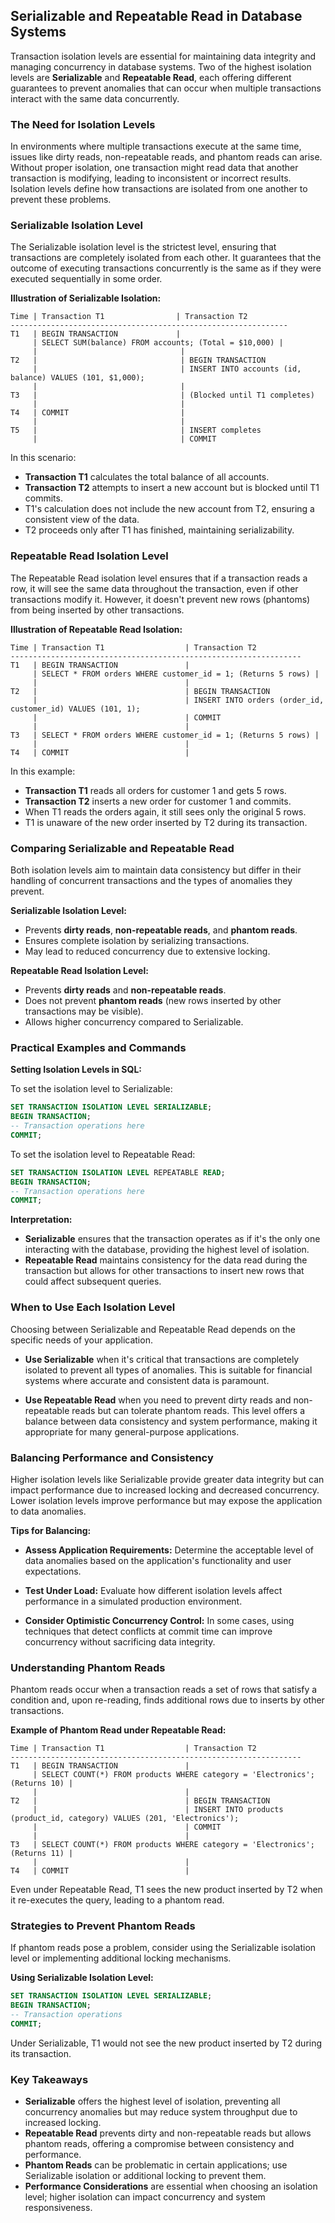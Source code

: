 ## Serializable and Repeatable Read in Database Systems

Transaction isolation levels are essential for maintaining data integrity and managing concurrency in database systems. Two of the highest isolation levels are **Serializable** and **Repeatable Read**, each offering different guarantees to prevent anomalies that can occur when multiple transactions interact with the same data concurrently.

### The Need for Isolation Levels

In environments where multiple transactions execute at the same time, issues like dirty reads, non-repeatable reads, and phantom reads can arise. Without proper isolation, one transaction might read data that another transaction is modifying, leading to inconsistent or incorrect results. Isolation levels define how transactions are isolated from one another to prevent these problems.

### Serializable Isolation Level

The Serializable isolation level is the strictest level, ensuring that transactions are completely isolated from each other. It guarantees that the outcome of executing transactions concurrently is the same as if they were executed sequentially in some order.

**Illustration of Serializable Isolation:**

```
Time | Transaction T1                | Transaction T2
--------------------------------------------------------------
T1   | BEGIN TRANSACTION             |
     | SELECT SUM(balance) FROM accounts; (Total = $10,000) |
     |                                |
T2   |                                | BEGIN TRANSACTION
     |                                | INSERT INTO accounts (id, balance) VALUES (101, $1,000);
     |                                |
T3   |                                | (Blocked until T1 completes)
     |                                |
T4   | COMMIT                         |
     |                                |
T5   |                                | INSERT completes
     |                                | COMMIT
```

In this scenario:

- **Transaction T1** calculates the total balance of all accounts.
- **Transaction T2** attempts to insert a new account but is blocked until T1 commits.
- T1's calculation does not include the new account from T2, ensuring a consistent view of the data.
- T2 proceeds only after T1 has finished, maintaining serializability.

### Repeatable Read Isolation Level

The Repeatable Read isolation level ensures that if a transaction reads a row, it will see the same data throughout the transaction, even if other transactions modify it. However, it doesn't prevent new rows (phantoms) from being inserted by other transactions.

**Illustration of Repeatable Read Isolation:**

```
Time | Transaction T1                  | Transaction T2
-----------------------------------------------------------------
T1   | BEGIN TRANSACTION               |
     | SELECT * FROM orders WHERE customer_id = 1; (Returns 5 rows) |
     |                                 |
T2   |                                 | BEGIN TRANSACTION
     |                                 | INSERT INTO orders (order_id, customer_id) VALUES (101, 1);
     |                                 | COMMIT
     |                                 |
T3   | SELECT * FROM orders WHERE customer_id = 1; (Returns 5 rows) |
     |                                 |
T4   | COMMIT                          |
```

In this example:

- **Transaction T1** reads all orders for customer 1 and gets 5 rows.
- **Transaction T2** inserts a new order for customer 1 and commits.
- When T1 reads the orders again, it still sees only the original 5 rows.
- T1 is unaware of the new order inserted by T2 during its transaction.

### Comparing Serializable and Repeatable Read

Both isolation levels aim to maintain data consistency but differ in their handling of concurrent transactions and the types of anomalies they prevent.

**Serializable Isolation Level:**

- Prevents **dirty reads**, **non-repeatable reads**, and **phantom reads**.
- Ensures complete isolation by serializing transactions.
- May lead to reduced concurrency due to extensive locking.

**Repeatable Read Isolation Level:**

- Prevents **dirty reads** and **non-repeatable reads**.
- Does not prevent **phantom reads** (new rows inserted by other transactions may be visible).
- Allows higher concurrency compared to Serializable.

### Practical Examples and Commands

**Setting Isolation Levels in SQL:**

To set the isolation level to Serializable:

```sql
SET TRANSACTION ISOLATION LEVEL SERIALIZABLE;
BEGIN TRANSACTION;
-- Transaction operations here
COMMIT;
```

To set the isolation level to Repeatable Read:

```sql
SET TRANSACTION ISOLATION LEVEL REPEATABLE READ;
BEGIN TRANSACTION;
-- Transaction operations here
COMMIT;
```

**Interpretation:**

- **Serializable** ensures that the transaction operates as if it's the only one interacting with the database, providing the highest level of isolation.
- **Repeatable Read** maintains consistency for the data read during the transaction but allows for other transactions to insert new rows that could affect subsequent queries.

### When to Use Each Isolation Level

Choosing between Serializable and Repeatable Read depends on the specific needs of your application.

- **Use Serializable** when it's critical that transactions are completely isolated to prevent all types of anomalies. This is suitable for financial systems where accurate and consistent data is paramount.

- **Use Repeatable Read** when you need to prevent dirty reads and non-repeatable reads but can tolerate phantom reads. This level offers a balance between data consistency and system performance, making it appropriate for many general-purpose applications.

### Balancing Performance and Consistency

Higher isolation levels like Serializable provide greater data integrity but can impact performance due to increased locking and decreased concurrency. Lower isolation levels improve performance but may expose the application to data anomalies.

**Tips for Balancing:**

- **Assess Application Requirements:** Determine the acceptable level of data anomalies based on the application's functionality and user expectations.

- **Test Under Load:** Evaluate how different isolation levels affect performance in a simulated production environment.

- **Consider Optimistic Concurrency Control:** In some cases, using techniques that detect conflicts at commit time can improve concurrency without sacrificing data integrity.

### Understanding Phantom Reads

Phantom reads occur when a transaction reads a set of rows that satisfy a condition and, upon re-reading, finds additional rows due to inserts by other transactions.

**Example of Phantom Read under Repeatable Read:**

```
Time | Transaction T1                  | Transaction T2
-----------------------------------------------------------------
T1   | BEGIN TRANSACTION               |
     | SELECT COUNT(*) FROM products WHERE category = 'Electronics'; (Returns 10) |
     |                                 |
T2   |                                 | BEGIN TRANSACTION
     |                                 | INSERT INTO products (product_id, category) VALUES (201, 'Electronics');
     |                                 | COMMIT
     |                                 |
T3   | SELECT COUNT(*) FROM products WHERE category = 'Electronics'; (Returns 11) |
     |                                 |
T4   | COMMIT                          |
```

Even under Repeatable Read, T1 sees the new product inserted by T2 when it re-executes the query, leading to a phantom read.

### Strategies to Prevent Phantom Reads

If phantom reads pose a problem, consider using the Serializable isolation level or implementing additional locking mechanisms.

**Using Serializable Isolation Level:**

```sql
SET TRANSACTION ISOLATION LEVEL SERIALIZABLE;
BEGIN TRANSACTION;
-- Transaction operations
COMMIT;
```

Under Serializable, T1 would not see the new product inserted by T2 during its transaction.

### Key Takeaways

- **Serializable** offers the highest level of isolation, preventing all concurrency anomalies but may reduce system throughput due to increased locking.
- **Repeatable Read** prevents dirty and non-repeatable reads but allows phantom reads, offering a compromise between consistency and performance.
- **Phantom Reads** can be problematic in certain applications; use Serializable isolation or additional locking to prevent them.
- **Performance Considerations** are essential when choosing an isolation level; higher isolation can impact concurrency and system responsiveness.

